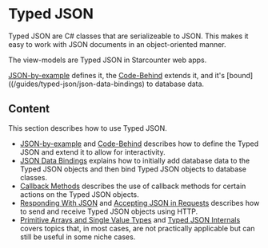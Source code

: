 # Typed JSON

Typed JSON are C\# classes that are serializeable to JSON. This makes it easy to work with JSON documents in an object-oriented manner.

The view-models are Typed JSON in Starcounter web apps.

[JSON-by-example](json-by-example.md) defines it, the [Code-Behind](code-behind.md) extends it, and it's \[bound\]\(\(/guides/typed-json/json-data-bindings\) to database data.

## Content

This section describes how to use Typed JSON.

* [JSON-by-example](json-by-example.md) and [Code-Behind](code-behind.md) describes how to define the Typed JSON and extend it to allow for interactivity.
* [JSON Data Bindings](data-bindings.md) explains how to initially add database data to the Typed JSON objects and then bind Typed JSON objects to database classes.
* [Callback Methods](callback-methods.md) describes the use of callback methods for certain actions on the Typed JSON objects.
* [Responding With JSON](responding-with-json.md) and [Accepting JSON in Requests](https://github.com/Starcounter/Docs/tree/a457da51e4f68712de07c6ce90f9b1987ce2f3db/guides/typed-json/accepting-JSON-in-requests/README.md) describes how to send and receive Typed JSON objects using HTTP.
* [Primitive Arrays and Single Value Types](primitive-arrays-and-single-value-types.md) and [Typed JSON Internals](typed-json-internals.md) covers topics that, in most cases, are not practically applicable but can still be useful in some niche cases.


